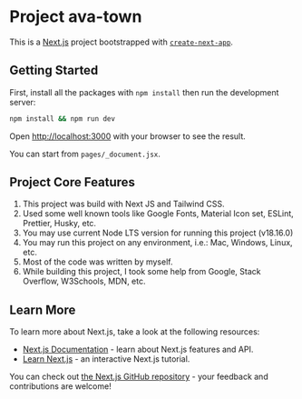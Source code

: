 # Project ava-town

This is a [Next.js](https://nextjs.org/) project bootstrapped with [`create-next-app`](https://github.com/vercel/next.js/tree/canary/packages/create-next-app).

## Getting Started

First, install all the packages with `npm install` then run the development server:

```bash
npm install && npm run dev
```

Open [http://localhost:3000](http://localhost:3000) with your browser to see the result.

You can start from `pages/_document.jsx`.

## Project Core Features

1. This project was build with Next JS and Tailwind CSS.
2. Used some well known tools like Google Fonts, Material Icon set, ESLint, Prettier, Husky, etc.
3. You may use current Node LTS version for running this project (v18.16.0)
4. You may run this project on any environment, i.e.: Mac, Windows, Linux, etc.
5. Most of the code was written by myself.
6. While building this project, I took some help from Google, Stack Overflow, W3Schools, MDN, etc.

## Learn More

To learn more about Next.js, take a look at the following resources:

- [Next.js Documentation](https://nextjs.org/docs) - learn about Next.js features and API.
- [Learn Next.js](https://nextjs.org/learn) - an interactive Next.js tutorial.

You can check out [the Next.js GitHub repository](https://github.com/vercel/next.js/) - your feedback and contributions are welcome!

